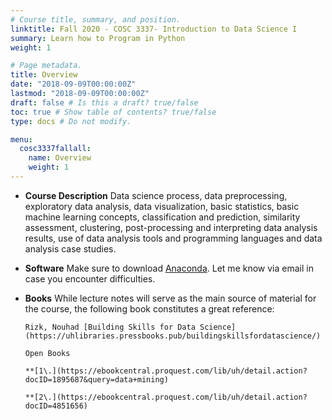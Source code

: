```yaml
---
# Course title, summary, and position.
linktitle: Fall 2020 - COSC 3337- Introduction to Data Science I
summary: Learn how to Program in Python
weight: 1

# Page metadata.
title: Overview
date: "2018-09-09T00:00:00Z"
lastmod: "2018-09-09T00:00:00Z"
draft: false # Is this a draft? true/false
toc: true # Show table of contents? true/false
type: docs # Do not modify.

menu:
  cosc3337fallall:
    name: Overview
    weight: 1
---
```


*  **Course Description** 
 Data science process, data preprocessing, exploratory data analysis, data visualization, basic statistics, basic machine learning concepts, classification and prediction, similarity assessment, clustering, post-processing and interpreting data analysis results, use of data analysis tools and programming languages and data analysis case studies.

 *  **Software**
 Make sure to download [Anaconda]( https://repo.anaconda.com/). Let me know via email in case you encounter difficulties.

 *  **Books**
 While lecture notes will serve as the main source of material for the course, the following book constitutes a great reference:

        Rizk, Nouhad [Building Skills for Data Science](https://uhlibraries.pressbooks.pub/buildingskillsfordatascience/)

        Open Books
        
        **[1\.](https://ebookcentral.proquest.com/lib/uh/detail.action?docID=1895687&query=data+mining) 

        **[2\.](https://ebookcentral.proquest.com/lib/uh/detail.action?docID=4851656)

